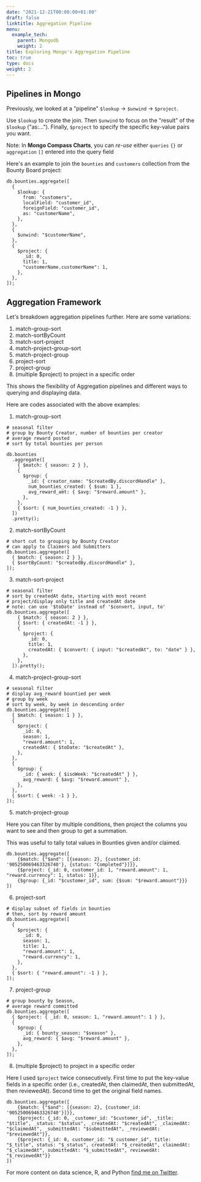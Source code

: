```yaml
---
date: "2021-12-21T00:00:00+01:00"
draft: false
linktitle: Aggregation Pipeline
menu:
  example_tech:
    parent: Mongodb
    weight: 2
title: Exploring Mongo's Aggregation Pipeline
toc: true
type: docs
weight: 2
---
```


## Pipelines in Mongo

Previously, we looked at a "pipeline" `$lookup` -> `$unwind` -> `$project`.

Use `$lookup` to create the join. Then `$unwind` to focus on the "result" of the `$lookup` ("as:..."). Finally, `$project` to specify the specific key-value pairs you want.

Note: In **Mongo Compass Charts**, you can *re-use* either `queries` `{}` or `aggregation` `[]` entered into the query field

Here's an example to join the `bounties` and `customers` collection from the Bounty Board project:

```{python}
db.bounties.aggregate([
  {
    $lookup: {
      from: "customers",
      localField: "customer_id",
      foreignField: "customer_id",
      as: "customerName",
    },
  },
  {
    $unwind: "$customerName",
  },
  {
    $project: {
      _id: 0,
      title: 1,
      "customerName.customerName": 1,
    },
  },
]);
```

## Aggregation Framework

Let's breakdown aggregation pipelines further. Here are some variations:

1. match-group-sort
2. match-sortByCount
3. match-sort-project
4. match-project-group-sort
5. match-project-group
6. project-sort
7. project-group
8. (multiple $project) to project in a specific order

This shows the flexibility of Aggregation pipelines and different ways to querying and displaying data.

Here are codes associated with the above examples:

1. match-group-sort

```{python}
# seasonal filter
# group by Bounty Creator, number of bounties per creator
# average reward posted
# sort by total bounties per person

db.bounties
  .aggregate([
    { $match: { season: 2 } },
    {
      $group: {
        _id: { creator_name: "$createdBy.discordHandle" },
        num_bounties_created: { $sum: 1 },
        avg_reward_amt: { $avg: "$reward.amount" },
      },
    },
    { $sort: { num_bounties_created: -1 } },
  ])
  .pretty();
```


2. match-sortByCount

```{python}
# short cut to grouping by Bounty Creator
# can apply to Claimers and Submitters
db.bounties.aggregate([
  { $match: { season: 2 } },
  { $sortByCount: "$createdBy.discordHandle" },
]);
```
3. match-sort-project

```{python}
# seasonal filter
# sort by createdAt date, starting with most recent
# project/display only title and createdAt date
# note: can use '$toDate' instead of '$convert, input, to'
db.bounties.aggregate([
    { $match: { season: 2 } },
    { $sort: { createdAt: -1 } },
    {
      $project: {
        _id: 0,
        title: 1,
        createdAt: { $convert: { input: "$createdAt", to: "date" } },
      },
    },
  ]).pretty();
```
4. match-project-group-sort

```{python}
# seasonal filter
# display avg_reward bountied per week
# group by week
# sort by week, by week in descending order
db.bounties.aggregate([
  { $match: { season: 1 } },
  {
    $project: {
      _id: 0,
      season: 1,
      "reward.amount": 1,
      createdAt: { $toDate: "$createdAt" },
    },
  },
  {
    $group: {
      _id: { week: { $isoWeek: "$createdAt" } },
      avg_reward: { $avg: "$reward.amount" },
    },
  },
  { $sort: { week: -1 } },
]);
```
5. match-project-group

Here you can filter by multiple conditions, then project the columns you want to see and then group to get a summation.

This was useful to tally total values in Bounties given and/or claimed. 

```{python}
db.bounties.aggregate([
    {$match: {"$and": [{season: 2}, {customer_id: '905250069463326740'}, {status: "Completed"}]}},
    {$project: {_id: 0, customer_id: 1, "reward.amount": 1, "reward.currency": 1, status: 1}},
    {$group: {_id: "$customer_id", sum: {$sum: "$reward.amount"}}}
])
```



6. project-sort

```{python}
# display subset of fields in bounties
# then, sort by reward amount
db.bounties.aggregate([
  {
    $project: {
      _id: 0,
      season: 1,
      title: 1,
      "reward.amount": 1,
      "reward.currency": 1,
    },
  },
  { $sort: { "reward.amount": -1 } },
]);
```
7. project-group

```{python}
# group bounty by Season,
# average reward committed
db.bounties.aggregate([
  { $project: { _id: 0, season: 1, "reward.amount": 1 } },
  {
    $group: {
      _id: { bounty_season: "$season" },
      avg_reward: { $avg: "$reward.amount" },
    },
  },
]);
```
8. (multiple $project) to project in a specific order

Here I used `$project` twice consecutively. First time to put the key-value fields in a specific order (i.e., createdAt, then claimedAt, then submittedAt, then reviewedAt). Second time to get the original field names.


```{python}
db.bounties.aggregate([
    {$match: {"$and": [{season: 2}, {customer_id: '905250069463326740'}]}},
    {$project: {_id: 0, _customer_id: "$customer_id", _title: "$title", _status: "$status", _createdAt: "$createdAt", _claimedAt: "$claimedAt", _submittedAt: "$submittedAt", _reviewedAt: "$reviewedAt"}},
    {$project: {_id: 0, customer_id: "$_customer_id", title: "$_title", status: "$_status", createdAt: "$_createdAt", claimedAt: "$_claimedAt", submittedAt: "$_submittedAt", reviewedAt: "$_reviewedAt"}}
])

```


For more content on data science, R, and Python [find me on Twitter](https://twitter.com/paulapivat).